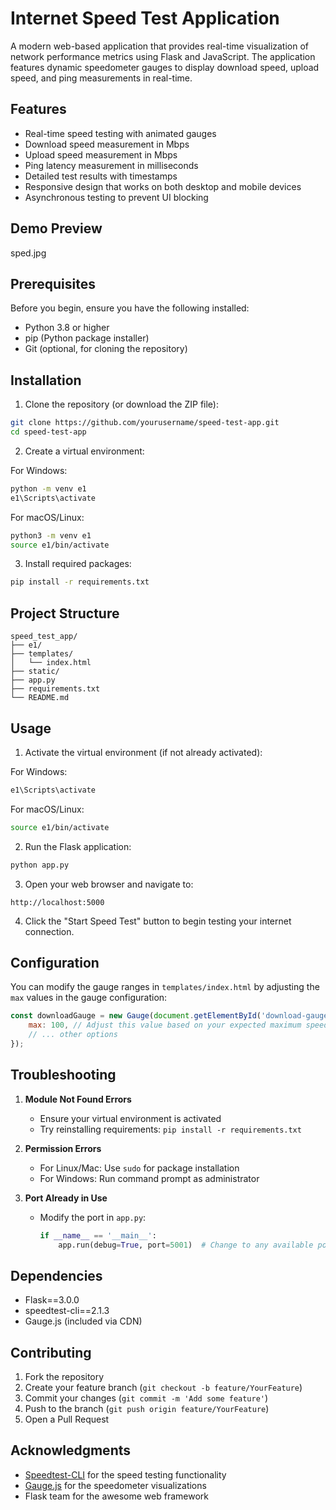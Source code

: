 # Internet Speed Test Application

A modern web-based application that provides real-time visualization of network performance metrics using Flask and JavaScript. The application features dynamic speedometer gauges to display download speed, upload speed, and ping measurements in real-time.

## Features

- Real-time speed testing with animated gauges
- Download speed measurement in Mbps
- Upload speed measurement in Mbps
- Ping latency measurement in milliseconds
- Detailed test results with timestamps
- Responsive design that works on both desktop and mobile devices
- Asynchronous testing to prevent UI blocking

## Demo Preview
sped.jpg

## Prerequisites

Before you begin, ensure you have the following installed:
- Python 3.8 or higher
- pip (Python package installer)
- Git (optional, for cloning the repository)

## Installation

1. Clone the repository (or download the ZIP file):
```bash
git clone https://github.com/yourusername/speed-test-app.git
cd speed-test-app
```

2. Create a virtual environment:

For Windows:
```bash
python -m venv e1
e1\Scripts\activate
```

For macOS/Linux:
```bash
python3 -m venv e1
source e1/bin/activate
```

3. Install required packages:
```bash
pip install -r requirements.txt
```

## Project Structure
```
speed_test_app/
├── e1/
├── templates/
│   └── index.html
├── static/
├── app.py
├── requirements.txt
└── README.md
```

## Usage

1. Activate the virtual environment (if not already activated):

For Windows:
```bash
e1\Scripts\activate
```

For macOS/Linux:
```bash
source e1/bin/activate
```

2. Run the Flask application:
```bash
python app.py
```

3. Open your web browser and navigate to:
```
http://localhost:5000
```

4. Click the "Start Speed Test" button to begin testing your internet connection.

## Configuration

You can modify the gauge ranges in `templates/index.html` by adjusting the `max` values in the gauge configuration:

```javascript
const downloadGauge = new Gauge(document.getElementById('download-gauge')).setOptions({
    max: 100, // Adjust this value based on your expected maximum speed
    // ... other options
});
```

## Troubleshooting

1. **Module Not Found Errors**
   - Ensure your virtual environment is activated
   - Try reinstalling requirements: `pip install -r requirements.txt`

2. **Permission Errors**
   - For Linux/Mac: Use `sudo` for package installation
   - For Windows: Run command prompt as administrator

3. **Port Already in Use**
   - Modify the port in `app.py`:
     ```python
     if __name__ == '__main__':
         app.run(debug=True, port=5001)  # Change to any available port
     ```

## Dependencies

- Flask==3.0.0
- speedtest-cli==2.1.3
- Gauge.js (included via CDN)

## Contributing

1. Fork the repository
2. Create your feature branch (`git checkout -b feature/YourFeature`)
3. Commit your changes (`git commit -m 'Add some feature'`)
4. Push to the branch (`git push origin feature/YourFeature`)
5. Open a Pull Request


## Acknowledgments

- [Speedtest-CLI](https://github.com/sivel/speedtest-cli) for the speed testing functionality
- [Gauge.js](https://bernii.github.io/gauge.js/) for the speedometer visualizations
- Flask team for the awesome web framework

